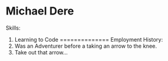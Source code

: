 Michael Dere
=============
Skills: 
1. Learning to Code
==============
Employment History: 
1. Was an Adventurer before a taking an arrow to the knee.
2. Take out that arrow...